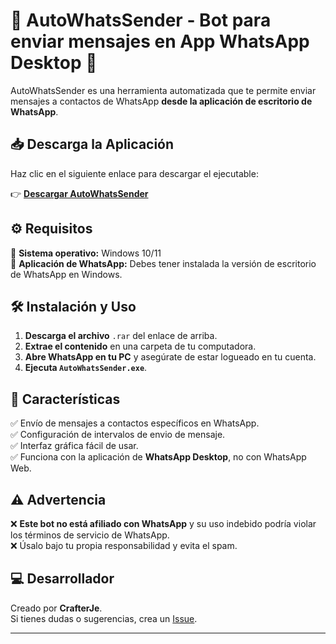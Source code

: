 # 🚀 AutoWhatsSender - Bot para enviar mensajes en App WhatsApp Desktop 📩

AutoWhatsSender es una herramienta automatizada que te permite enviar mensajes a contactos de WhatsApp **desde la aplicación de escritorio de WhatsApp**.

## 📥 Descarga la Aplicación

Haz clic en el siguiente enlace para descargar el ejecutable:

👉 **[Descargar AutoWhatsSender](https://github.com/CrafterJe/AutoWhatsSender/releases/tag/v1.0.0)**

## ⚙️ Requisitos

🔹 **Sistema operativo:** Windows 10/11  
🔹 **Aplicación de WhatsApp:** Debes tener instalada la versión de escritorio de WhatsApp en Windows.

## 🛠 Instalación y Uso

1. **Descarga el archivo** `.rar` del enlace de arriba.
2. **Extrae el contenido** en una carpeta de tu computadora.
3. **Abre WhatsApp en tu PC** y asegúrate de estar logueado en tu cuenta.
4. **Ejecuta `AutoWhatsSender.exe`**.

## 🔧 Características

✅ Envío de mensajes a contactos específicos en WhatsApp.  
✅ Configuración de intervalos de envio de mensaje.  
✅ Interfaz gráfica fácil de usar.  
✅ Funciona con la aplicación de **WhatsApp Desktop**, no con WhatsApp Web.

## ⚠️ Advertencia

❌ **Este bot no está afiliado con WhatsApp** y su uso indebido podría violar los términos de servicio de WhatsApp.  
❌ Úsalo bajo tu propia responsabilidad y evita el spam.  

## 💻 Desarrollador

Creado por **CrafterJe**.  
Si tienes dudas o sugerencias, crea un [Issue](https://github.com/CrafterJe/AutoWhatsSender/issues).

---

